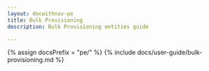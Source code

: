 ```yaml
---
layout: docwithnav-pe
title: Bulk Provisioning
description: Bulk Provisioning entities guide

---
```


{% assign docsPrefix = "pe/" %}
{% include docs/user-guide/bulk-provisioning.md %}